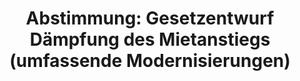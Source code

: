 ---
layout: abstimmung
title: "Abstimmung: Gesetzentwurf Dämpfung des Mietanstiegs (umfassende Modernisierungen)"
categories:
 - Recht
 - Verbraucherschutz
tags:
 - Miete
 - Wohnen
 - Mietpreisbremse
abstimmung:
 legislaturperiode: 18
 bundestagssitzung: 221
 abstimmung: 3
links:
 - title: https://www.bundestag.de/parlament/plenum/abstimmung/abstimmung?id=456
   url: https://www.bundestag.de/parlament/plenum/abstimmung/abstimmung?id=456
data:
 - title: Abstimmungsergebnis 20170309_3-data.pdf
   url: /res/abstimmungsliste/20170309_3-data.pdf
 - title: Abstimmungsergebnis 20170309_3_xls-data.csv
   url: /res/abstimmungsliste/analyses/20170309_3_xls-data.csv
documents:
 - title: Drucksache 18/08856.pdf
   url: http://dip21.bundestag.de/dip21/btd/18/088/1808856.pdf
   local: /res/abstimmungsdaten/018-221-03/1808856.pdf
 - title: Drucksache 18/11440.pdf
   url: http://dip21.bundestag.de/dip21/btd/18/114/1811440.pdf
   local: /res/abstimmungsdaten/018-221-03/1811440.pdf
preview: |
     Deutscher Bundestag
    
     221. Sitzung des Deutschen Bundestages
     am Donnerstag, 9. März 2017
    
     Endgültiges Ergebnis der Namentlichen Abstimmung Nr. 3
    
     Gesetzentwurf der Abgeordneten Christian Kühn (Tübingen), Renate Künast, Luise
     Amtsberg, weiterer Abgeordneter und der Fraktion BÜNDNIS 90/DIE GRÜNEN
     Entwurf eines Gesetzes zur Dämpfung des Mietanstiegs auf angespannten
     Wohnungsmärkten bei umfassenden Modernisierungen
     Drs. 18/8856 und 18/11440
    
     Abgegebene Stimmen insgesamt:
    
     567
    
     Nicht abgegebene Stimmen:
     Ja-Stimmen:
    
     63
     110
    
     Nein-Stimmen:
    
     457
    
     Enthaltungen:
    
     0
    
     Ungültige:
    
     0
    
     Berlin, den 09.03.2017
    
     Beginn: 13:31
     Ende: 13:34
---